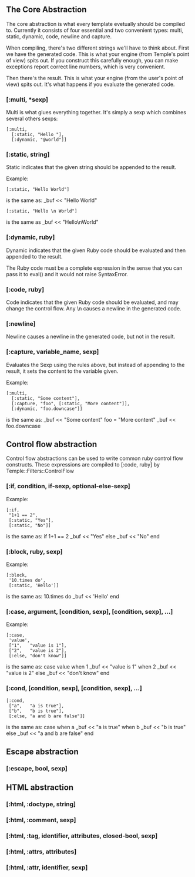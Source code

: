 The Core Abstraction
--------------------

The core abstraction is what every template evetually should be compiled
to. Currently it consists of four essential and two convenient types:
multi, static, dynamic, code, newline and capture.

When compiling, there's two different strings we'll have to think about.
First we have the generated code. This is what your engine (from Temple's
point of view) spits out. If you construct this carefully enough, you can
make exceptions report correct line numbers, which is very convenient.

Then there's the result. This is what your engine (from the user's point
of view) spits out. It's what happens if you evaluate the generated code.

### [:multi, *sexp]

Multi is what glues everything together. It's simply a sexp which combines
several others sexps:

    [:multi,
      [:static, "Hello "],
      [:dynamic, "@world"]]

### [:static, string]

Static indicates that the given string should be appended to the result.

Example:

    [:static, "Hello World"]
is the same as:
    _buf << "Hello World"

    [:static, "Hello \n World"]
is the same as
    _buf << "Hello\nWorld"

### [:dynamic, ruby]

Dynamic indicates that the given Ruby code should be evaluated and then
appended to the result.

The Ruby code must be a complete expression in the sense that you can pass
it to eval() and it would not raise SyntaxError.

### [:code, ruby]

Code indicates that the given Ruby code should be evaluated, and may
change the control flow. Any \n causes a newline in the generated code.

### [:newline]

Newline causes a newline in the generated code, but not in the result.

### [:capture, variable_name, sexp]

Evaluates the Sexp using the rules above, but instead of appending to the
result, it sets the content to the variable given.

Example:

    [:multi,
      [:static, "Some content"],
      [:capture, "foo", [:static, "More content"]],
      [:dynamic, "foo.downcase"]]
is the same as:
    _buf << "Some content"
    foo = "More content"
    _buf << foo.downcase

Control flow abstraction
------------------------

Control flow abstractions can be used to write common ruby control flow constructs.
These expressions are compiled to [:code, ruby] by Temple::Filters::ControlFlow

### [:if, condition, if-sexp, optional-else-sexp]

Example:

    [:if,
     "1+1 == 2",
     [:static, "Yes"],
     [:static, "No"]]
is the same as:
    if 1+1 == 2
      _buf << "Yes"
    else
      _buf << "No"
    end

### [:block, ruby, sexp]

Example:

    [:block,
     '10.times do',
     [:static, 'Hello']]
is the same as:
    10.times do
      _buf << 'Hello'
    end

### [:case, argument, [condition, sexp], [condition, sexp], ...]

Example:

    [:case,
     'value',
     ["1",   "value is 1"],
     ["2",   "value is 2"],
     [:else, "don't know"]]
is the same as:
    case value
    when 1
      _buf << "value is 1"
    when 2
      _buf << "value is 2"
    else
      _buf << "don't know"
    end

### [:cond, [condition, sexp], [condition, sexp], ...]

    [:cond,
     ["a",   "a is true"],
     ["b",   "b is true"],
     [:else, "a and b are false"]]
is the same as:
    case
    when a
      _buf << "a is true"
    when b
      _buf << "b is true"
    else
      _buf << "a and b are false"
    end

Escape abstraction
------------------

### [:escape, bool, sexp]

HTML abstraction
----------------

### [:html, :doctype, string]

### [:html, :comment, sexp]

### [:html, :tag, identifier, attributes, closed-bool, sexp]

### [:html, :attrs, attributes]

### [:html, :attr, identifier, sexp]
